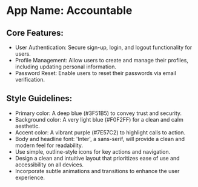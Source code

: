 # **App Name**: Accountable

## Core Features:

- User Authentication: Secure sign-up, login, and logout functionality for users.
- Profile Management: Allow users to create and manage their profiles, including updating personal information.
- Password Reset: Enable users to reset their passwords via email verification.

## Style Guidelines:

- Primary color: A deep blue (#3F51B5) to convey trust and security.
- Background color: A very light blue (#F0F2FF) for a clean and calm aesthetic.
- Accent color: A vibrant purple (#7E57C2) to highlight calls to action.
- Body and headline font: 'Inter', a sans-serif, will provide a clean and modern feel for readability.
- Use simple, outline-style icons for key actions and navigation.
- Design a clean and intuitive layout that prioritizes ease of use and accessibility on all devices.
- Incorporate subtle animations and transitions to enhance the user experience.